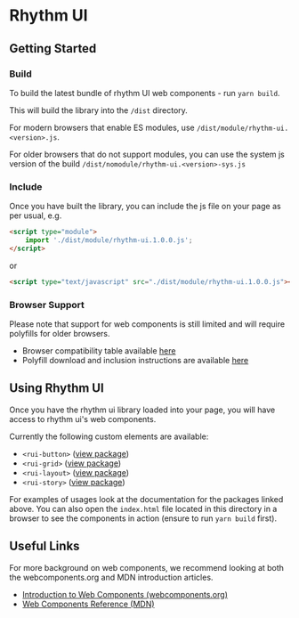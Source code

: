 # Rhythm UI

## Getting Started

### Build
To build the latest bundle of rhythm UI web components - run `yarn build`. 

This will build the library into the `/dist` directory.

For modern browsers that enable ES modules, use `/dist/module/rhythm-ui.<version>.js`.

For older browsers that do not support modules, you can use the system js version of the build `/dist/nomodule/rhythm-ui.<version>-sys.js`


### Include
Once you have built the library, you can include the js file on your page as per usual, e.g.
```html
<script type="module">
    import './dist/module/rhythm-ui.1.0.0.js';
</script>
```
or 
```html
<script type="text/javascript" src="./dist/module/rhythm-ui.1.0.0.js"></script>
```

### Browser Support
Please note that support for web components is still limited and will require polyfills for older browsers.

* Browser compatibility table available [here](https://caniuse.com/#search=components)
* Polyfill download and inclusion instructions are available [here](https://www.webcomponents.org/polyfills)

## Using Rhythm UI
Once you have the rhythm ui library loaded into your page, you will have access to rhythm ui's web components. 

Currently the following custom elements are available:
* `<rui-button>` ([view package](https://github.com/DeloitteDigitalAPAC/rhythm-ui/tree/rhythm-ui-mk-2/components/RuiButton))
* `<rui-grid>` ([view package](https://github.com/DeloitteDigitalAPAC/rhythm-ui/tree/rhythm-ui-mk-2/components/RuiGrid))
* `<rui-layout>` ([view package](https://github.com/DeloitteDigitalAPAC/rhythm-ui/tree/rhythm-ui-mk-2/components/RuiLayout))
*  `<rui-story>` ([view package](https://github.com/DeloitteDigitalAPAC/rhythm-ui/tree/rhythm-ui-mk-2/components/RuiStory))

For examples of usages look at the documentation for the packages linked above. You can also open the `index.html` file located in this directory in a browser to see the components in action (ensure to run `yarn build` first).

## Useful Links
For more background on web components, we recommend looking at both the webcomponents.org and MDN introduction articles. 

* [Introduction to Web Components (webcomponents.org)](https://www.webcomponents.org/introduction)
* [Web Components Reference (MDN)](https://developer.mozilla.org/en-US/docs/Web/Web_Components)